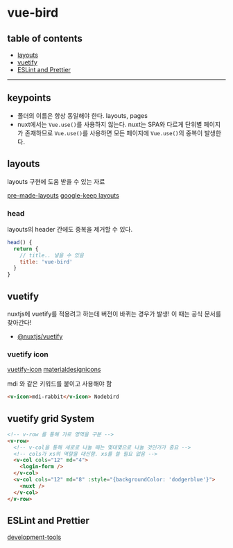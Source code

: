 # vue-bird

## table of contents
- [layouts](#layouts)
- [vuetify](#vuetify)
- [ESLint and Prettier](#ESLint-and-Prettier)


---



## keypoints

- 폴더의 이름은 항상 동일해야 한다. layouts, pages
- nuxt에서는 `Vue.use()`를 사용하지 않는다. nuxt는 SPA와 다르게 단위별 페이지가 존재하므로 `Vue.use()`를 사용하면 모든 페이지에 `Vue.use()`의 중복이 발생한다.


## layouts
layouts 구현에 도움 받을 수 있는 자료

[pre-made-layouts](https://vuetifyjs.com/ko/getting-started/pre-made-layouts/)
[google-keep layouts](https://vuetifyjs.com/ko/examples/layouts/google-keep/)


### head
layouts의 header 간에도 중복을 제거할 수 있다.

```js
head() {
  return {
    // title.. 넣을 수 있음
    title: 'vue-bird'
  }
}
```


## vuetify
nuxtjs에 vuetify를 적용려고 하는데 버전이 바뀌는 경우가 발생! 이 때는 공식 문서를 찾아간다!

- [@nuxtjs/vuetify](https://www.npmjs.com/package/@nuxtjs/vuetify)


### vuetify icon

[vuetify-icon](https://vuetifyjs.com/ko/components/icons/)
[materialdesignicons](https://materialdesignicons.com/)

mdi 와 같은 키워드를 붙이고 사용해야 함

```html
<v-icon>mdi-rabbit</v-icon> Nodebird
```



## vuetify grid System

```html
<!-- v-row 를 통해 가로 영역을 구분 -->
<v-row>
  <!-- v-col을 통해 세로로 나눌 때는 몇대몇으로 나눌 것인가가 중요 -->
  <!-- cols가 xs의 역할을 대신함. xs를 쓸 필요 없음 -->
  <v-col cols="12" md="4">
    <login-form />
  </v-col>
  <v-col cols="12" md="8" :style="{backgroundColor: 'dodgerblue'}">
    <nuxt />
  </v-col>      
</v-row>
```



## ESLint and Prettier

[development-tools](https://ko.nuxtjs.org/guide/development-tools/)

